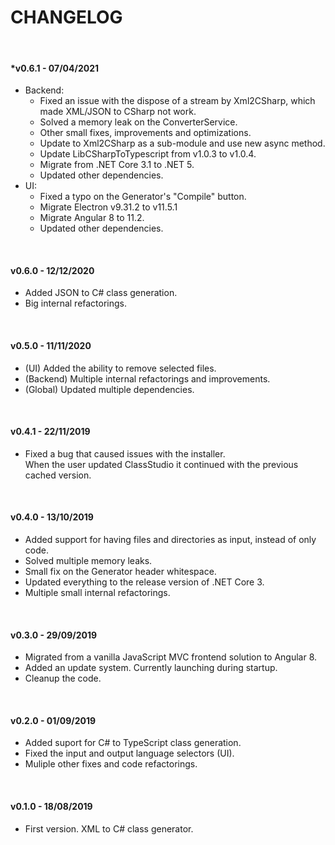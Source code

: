 # CHANGELOG

&nbsp;

#### *v0.6.1 - 07/04/2021

  - Backend:
    - Fixed an issue with the dispose of a stream by Xml2CSharp, which made XML/JSON to CSharp not work.
    - Solved a memory leak on the ConverterService.
    - Other small fixes, improvements and optimizations.
    - Update to Xml2CSharp as a sub-module and use new async method.
    - Update LibCSharpToTypescript from v1.0.3 to v1.0.4.
    - Migrate from .NET Core 3.1 to .NET 5.
    - Updated other dependencies.
  - UI:
    - Fixed a typo on the Generator's "Compile" button.
    - Migrate Electron v9.31.2 to v11.5.1
    - Migrate Angular 8 to 11.2.
    - Updated other dependencies.

&nbsp;

#### v0.6.0 - 12/12/2020

  - Added JSON to C# class generation.
  - Big internal refactorings.

&nbsp;

#### v0.5.0 - 11/11/2020

  - (UI) Added the ability to remove selected files.
  - (Backend) Multiple internal refactorings and improvements.
  - (Global) Updated multiple dependencies.

&nbsp;

#### v0.4.1 - 22/11/2019

  - Fixed a bug that caused issues with the installer.\
    When the user updated ClassStudio it continued
    with the previous cached version.

&nbsp;

#### v0.4.0 - 13/10/2019

  - Added support for having files and directories as input, instead of only code.
  - Solved multiple memory leaks.
  - Small fix on the Generator header whitespace.
  - Updated everything to the release version of .NET Core 3.
  - Multiple small internal refactorings.

&nbsp;

#### v0.3.0 - 29/09/2019

  - Migrated from a vanilla JavaScript MVC frontend solution to Angular 8.
  - Added an update system. Currently launching during startup.
  - Cleanup the code.

&nbsp;

#### v0.2.0 - 01/09/2019

  - Added suport for C# to TypeScript class generation.
  - Fixed the input and output language selectors (UI).
  - Muliple other fixes and code refactorings.

&nbsp;

#### v0.1.0 - 18/08/2019

  - First version. XML to C# class generator.
